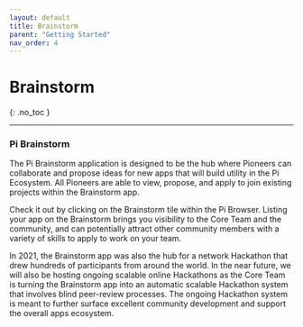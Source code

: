 ```yaml
---
layout: default
title: Brainstorm
parent: "Getting Started"
nav_order: 4
---
```


# Brainstorm
{: .no_toc }

---

### Pi Brainstorm
The Pi Brainstorm application is designed to be the hub where Pioneers can collaborate and propose ideas for new apps that will build utility in the Pi Ecosystem. All Pioneers are able to view, propose, and apply to join existing projects within the Brainstorm app. 

Check it out by clicking on the Brainstorm tile within the Pi Browser. Listing your app on the Brainstorm brings you visibility to the Core Team and the community, and can potentially attract other community members with a variety of skills to apply to work on your team. 

In 2021, the Brainstorm app was also the hub for a network Hackathon that drew hundreds of participants from around the world. In the near future, we will also be hosting ongoing scalable online Hackathons as the Core Team is turning the Brainstorm app into an automatic scalable Hackathon system that involves blind peer-review processes. The ongoing Hackathon system is meant to further surface excellent community development and support the overall apps ecosystem.
